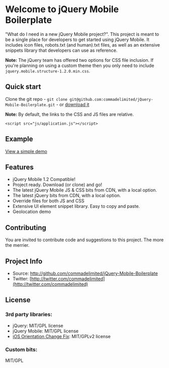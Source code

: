 # Welcome to jQuery Mobile Boilerplate

"What do I need in a new jQuery Mobile project?". This project is meant to be a single place for developers to get started using jQuery Mobile. It includes icon files, robots.txt (and human).txt files, as well as an extensive snippets library that developers can use as reference.

**Note:** The jQuery team has offered two options for CSS file inclusion. If you're planning on using a custom theme then you only need to include `jquery.mobile.structure-1.2.0.min.css`.

## Quick start

Clone the git repo - `git clone git@github.com:commadelimited/jQuery-Mobile-Boilerplate.git` - or [download it](https://github.com/commadelimited/jQuery-Mobile-Boilerplate/zipball/master)

**Note:** By default, the links to the CSS and JS files are relative.

`<script src="js/application.js"></script>`

## Example

[View a simple demo ](http://andymatthews.net/code/jquery-mobile-boilerplate/)

## Features

* jQuery Mobile 1.2 Compatible!
* Project ready. Download (or clone) and go!
* The latest jQuery Mobile JS & CSS bits from CDN, with a local option.
* The latest jQuery bits from CDN, with a local option.
* Override files for both JS and CSS
* Extensive UI element snippet library. Easy to copy and paste.
* Geolocation demo

## Contributing

You are invited to contribute code and suggestions to this project. The more the merrier.

## Project Info

* Source: http://github.com/commadelimited/jQuery-Mobile-Boilerplate
* Twitter: [http://twitter.com/commadelimited](http://twitter.com/commadelimited)

## License

### 3rd party libraries:

* jQuery: MIT/GPL license
* jQuery Mobile: MIT/GPL license
* [iOS Orientation Change Fix](https://github.com/scottjehl/iOS-Orientationchange-Fix): MIT/GPLv2 license

### Custom bits:

MIT/GPL